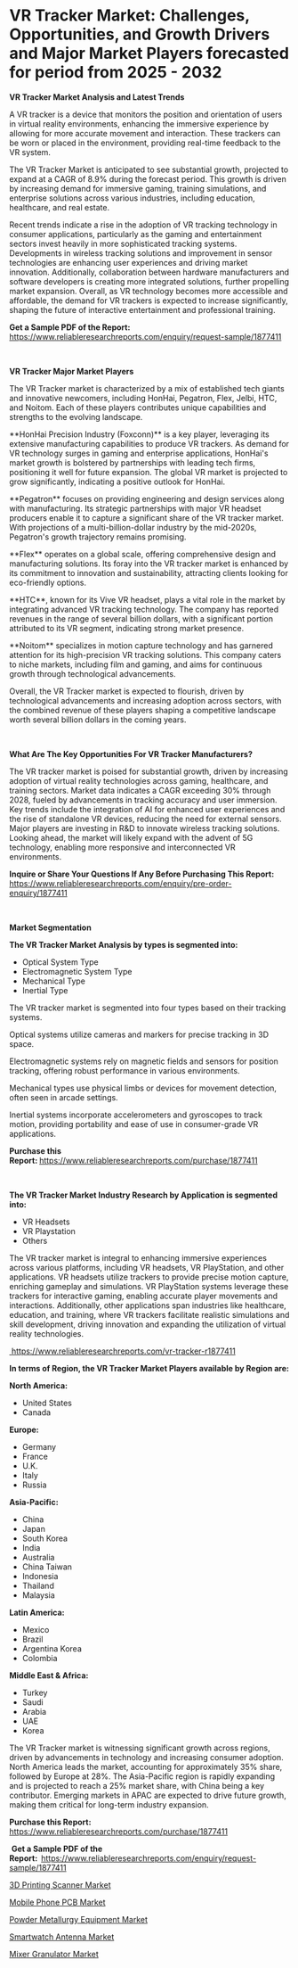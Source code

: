 <p><h1>VR Tracker Market: Challenges, Opportunities, and Growth Drivers and Major Market Players forecasted for period from 2025 - 2032</h1></p><p><strong>VR Tracker Market Analysis and Latest Trends</strong></p>
<p><p>A VR tracker is a device that monitors the position and orientation of users in virtual reality environments, enhancing the immersive experience by allowing for more accurate movement and interaction. These trackers can be worn or placed in the environment, providing real-time feedback to the VR system.</p><p>The VR Tracker Market is anticipated to see substantial growth, projected to expand at a CAGR of 8.9% during the forecast period. This growth is driven by increasing demand for immersive gaming, training simulations, and enterprise solutions across various industries, including education, healthcare, and real estate. </p><p>Recent trends indicate a rise in the adoption of VR tracking technology in consumer applications, particularly as the gaming and entertainment sectors invest heavily in more sophisticated tracking systems. Developments in wireless tracking solutions and improvement in sensor technologies are enhancing user experiences and driving market innovation. Additionally, collaboration between hardware manufacturers and software developers is creating more integrated solutions, further propelling market expansion. Overall, as VR technology becomes more accessible and affordable, the demand for VR trackers is expected to increase significantly, shaping the future of interactive entertainment and professional training.</p></p>
<p><strong>Get a Sample PDF of the Report:&nbsp;</strong> <a href="https://www.reliableresearchreports.com/enquiry/request-sample/1877411?utm_campaign=37&utm_medium=2&utm_source=Github&utm_content=ia&utm_term=19022025&utm_id=vr-tracker">https://www.reliableresearchreports.com/enquiry/request-sample/1877411</a></p>
<p>&nbsp;</p>
<p><strong>VR Tracker Major Market Players</strong></p>
<p><p>The VR Tracker market is characterized by a mix of established tech giants and innovative newcomers, including HonHai, Pegatron, Flex, Jelbi, HTC, and Noitom. Each of these players contributes unique capabilities and strengths to the evolving landscape.</p><p>**HonHai Precision Industry (Foxconn)** is a key player, leveraging its extensive manufacturing capabilities to produce VR trackers. As demand for VR technology surges in gaming and enterprise applications, HonHai's market growth is bolstered by partnerships with leading tech firms, positioning it well for future expansion. The global VR market is projected to grow significantly, indicating a positive outlook for HonHai.</p><p>**Pegatron** focuses on providing engineering and design services along with manufacturing. Its strategic partnerships with major VR headset producers enable it to capture a significant share of the VR tracker market. With projections of a multi-billion-dollar industry by the mid-2020s, Pegatron's growth trajectory remains promising.</p><p>**Flex** operates on a global scale, offering comprehensive design and manufacturing solutions. Its foray into the VR tracker market is enhanced by its commitment to innovation and sustainability, attracting clients looking for eco-friendly options.</p><p>**HTC**, known for its Vive VR headset, plays a vital role in the market by integrating advanced VR tracking technology. The company has reported revenues in the range of several billion dollars, with a significant portion attributed to its VR segment, indicating strong market presence.</p><p>**Noitom** specializes in motion capture technology and has garnered attention for its high-precision VR tracking solutions. This company caters to niche markets, including film and gaming, and aims for continuous growth through technological advancements.</p><p>Overall, the VR Tracker market is expected to flourish, driven by technological advancements and increasing adoption across sectors, with the combined revenue of these players shaping a competitive landscape worth several billion dollars in the coming years.</p></p>
<p>&nbsp;</p>
<p><strong>What Are The Key Opportunities For VR Tracker Manufacturers?</strong></p>
<p><p>The VR tracker market is poised for substantial growth, driven by increasing adoption of virtual reality technologies across gaming, healthcare, and training sectors. Market data indicates a CAGR exceeding 30% through 2028, fueled by advancements in tracking accuracy and user immersion. Key trends include the integration of AI for enhanced user experiences and the rise of standalone VR devices, reducing the need for external sensors. Major players are investing in R&D to innovate wireless tracking solutions. Looking ahead, the market will likely expand with the advent of 5G technology, enabling more responsive and interconnected VR environments.</p></p>
<p><strong>Inquire or Share Your Questions If Any Before Purchasing This Report:</strong> <a href="https://www.reliableresearchreports.com/enquiry/pre-order-enquiry/1877411?utm_campaign=37&utm_medium=2&utm_source=Github&utm_content=ia&utm_term=19022025&utm_id=vr-tracker">https://www.reliableresearchreports.com/enquiry/pre-order-enquiry/1877411</a></p>
<p>&nbsp;</p>
<p><strong>Market Segmentation</strong></p>
<p><strong>The VR Tracker Market Analysis by types is segmented into:</strong></p>
<p><ul><li>Optical System Type</li><li>Electromagnetic System Type</li><li>Mechanical Type</li><li>Inertial Type</li></ul></p>
<p><p>The VR tracker market is segmented into four types based on their tracking systems. </p><p>Optical systems utilize cameras and markers for precise tracking in 3D space. </p><p>Electromagnetic systems rely on magnetic fields and sensors for position tracking, offering robust performance in various environments. </p><p>Mechanical types use physical limbs or devices for movement detection, often seen in arcade settings. </p><p>Inertial systems incorporate accelerometers and gyroscopes to track motion, providing portability and ease of use in consumer-grade VR applications.</p></p>
<p><strong>Purchase this Report:&nbsp;</strong><a href="https://www.reliableresearchreports.com/purchase/1877411?utm_campaign=37&utm_medium=2&utm_source=Github&utm_content=ia&utm_term=19022025&utm_id=vr-tracker">https://www.reliableresearchreports.com/purchase/1877411</a></p>
<p>&nbsp;</p>
<p><strong>The VR Tracker Market Industry Research by Application is segmented into:</strong></p>
<p><ul><li>VR Headsets</li><li>VR Playstation</li><li>Others</li></ul></p>
<p><p>The VR tracker market is integral to enhancing immersive experiences across various platforms, including VR headsets, VR PlayStation, and other applications. VR headsets utilize trackers to provide precise motion capture, enriching gameplay and simulations. VR PlayStation systems leverage these trackers for interactive gaming, enabling accurate player movements and interactions. Additionally, other applications span industries like healthcare, education, and training, where VR trackers facilitate realistic simulations and skill development, driving innovation and expanding the utilization of virtual reality technologies.</p></p>
<p><a href="https://www.reliableresearchreports.com/vr-tracker-r1877411?utm_campaign=37&utm_medium=2&utm_source=Github&utm_content=ia&utm_term=19022025&utm_id=vr-tracker">&nbsp;https://www.reliableresearchreports.com/vr-tracker-r1877411</a></p>
<p><strong>In terms of Region, the VR Tracker Market Players available by Region are:</strong></p>
<p>
    <p> <strong> North America: </strong>
        <ul>
            <li>United States</li>
            <li>Canada</li>
        </ul>
        </p> 
    <p> <strong> Europe: </strong>
        <ul>
            <li>Germany</li>
            <li>France</li>
            <li>U.K.</li>
            <li>Italy</li>
            <li>Russia</li>
        </ul>
        </p> 
    <p> <strong> Asia-Pacific: </strong>
        <ul>
            <li>China</li>
            <li>Japan</li>
            <li>South Korea</li>
            <li>India</li>
            <li>Australia</li>
            <li>China Taiwan</li>
            <li>Indonesia</li>
            <li>Thailand</li>
            <li>Malaysia</li>
        </ul>
        </p> 
    <p> <strong> Latin America: </strong>
        <ul>
            <li>Mexico</li>
            <li>Brazil</li>
            <li>Argentina Korea</li>
            <li>Colombia</li>
        </ul>
        </p> 
    <p> <strong> Middle East & Africa: </strong>
        <ul>
            <li>Turkey</li>
            <li>Saudi</li>
            <li>Arabia</li>
            <li>UAE</li>
            <li>Korea</li>
        </ul>
    </p>
    </p>
<p><p>The VR Tracker market is witnessing significant growth across regions, driven by advancements in technology and increasing consumer adoption. North America leads the market, accounting for approximately 35% share, followed by Europe at 28%. The Asia-Pacific region is rapidly expanding and is projected to reach a 25% market share, with China being a key contributor. Emerging markets in APAC are expected to drive future growth, making them critical for long-term industry expansion.</p></p>
<p><strong>Purchase this Report: </strong><a href="https://www.reliableresearchreports.com/purchase/1877411?utm_campaign=37&utm_medium=2&utm_source=Github&utm_content=ia&utm_term=19022025&utm_id=vr-tracker">https://www.reliableresearchreports.com/purchase/1877411</a></p>
<p>&nbsp;<strong>Get a Sample PDF of the Report:&nbsp;&nbsp;</strong><a href="https://www.reliableresearchreports.com/enquiry/request-sample/1877411?utm_campaign=37&utm_medium=2&utm_source=Github&utm_content=ia&utm_term=19022025&utm_id=vr-tracker">https://www.reliableresearchreports.com/enquiry/request-sample/1877411</a></p>
<p><strong></strong></p>
<p><p><a href="https://github.com/normiaooghe3/Market-Research-Report-List-1/blob/main/3d-printing-scanner-market.md?utm_campaign=37&utm_medium=2&utm_source=Github&utm_content=ia&utm_term=19022025&utm_id=vr-tracker">3D Printing Scanner Market</a></p><p><a href="https://github.com/swietanasso/Market-Research-Report-List-1/blob/main/mobile-phone-pcb-market.md?utm_campaign=37&utm_medium=2&utm_source=Github&utm_content=ia&utm_term=19022025&utm_id=vr-tracker">Mobile Phone PCB Market</a></p><p><a href="https://github.com/jamesgomez337/Market-Research-Report-List-1/blob/main/powder-metallurgy-equipment-market.md?utm_campaign=37&utm_medium=2&utm_source=Github&utm_content=ia&utm_term=19022025&utm_id=vr-tracker">Powder Metallurgy Equipment Market</a></p><p><a href="https://github.com/samesdufloiw/Market-Research-Report-List-1/blob/main/smartwatch-antenna-market.md?utm_campaign=37&utm_medium=2&utm_source=Github&utm_content=ia&utm_term=19022025&utm_id=vr-tracker">Smartwatch Antenna Market</a></p><p><a href="https://github.com/porstheftyux/Market-Research-Report-List-1/blob/main/mixer-granulator-market.md?utm_campaign=37&utm_medium=2&utm_source=Github&utm_content=ia&utm_term=19022025&utm_id=vr-tracker">Mixer Granulator Market</a></p></p>